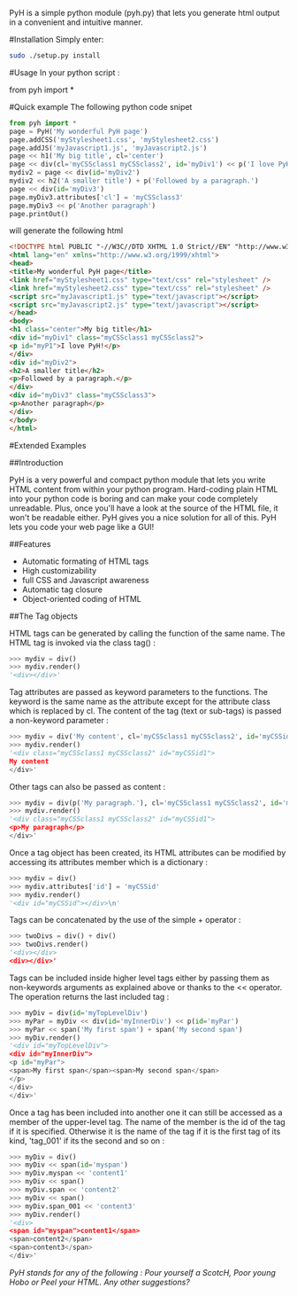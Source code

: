 PyH is a simple python module (pyh.py) that lets you generate html output in a convenient and intuitive manner.

#Installation
Simply enter:

```bash
sudo ./setup.py install
```

#Usage
In your python script :

from pyh import *

#Quick example
The following python code snipet

```python
from pyh import *
page = PyH('My wonderful PyH page')
page.addCSS('myStylesheet1.css', 'myStylesheet2.css')
page.addJS('myJavascript1.js', 'myJavascript2.js')
page << h1('My big title', cl='center')
page << div(cl='myCSSclass1 myCSSclass2', id='myDiv1') << p('I love PyH!', id='myP1')
mydiv2 = page << div(id='myDiv2')
mydiv2 << h2('A smaller title') + p('Followed by a paragraph.')
page << div(id='myDiv3')
page.myDiv3.attributes['cl'] = 'myCSSclass3'
page.myDiv3 << p('Another paragraph')
page.printOut()
```

will generate the following html

```html
<!DOCTYPE html PUBLIC "-//W3C//DTD XHTML 1.0 Strict//EN" "http://www.w3.org/TR/xhtml1/DTD/xhtml1-strict.dtd">
<html lang="en" xmlns="http://www.w3.org/1999/xhtml">
<head>
<title>My wonderful PyH page</title>
<link href="myStylesheet1.css" type="text/css" rel="stylesheet" />
<link href="myStylesheet2.css" type="text/css" rel="stylesheet" />
<script src="myJavascript1.js" type="text/javascript"></script>
<script src="myJavascript2.js" type="text/javascript"></script>
</head>
<body>
<h1 class="center">My big title</h1>
<div id="myDiv1" class="myCSSclass1 myCSSclass2">
<p id="myP1">I love PyH!</p>
</div>
<div id="myDiv2">
<h2>A smaller title</h2>
<p>Followed by a paragraph.</p>
</div>
<div id="myDiv3" class="myCSSclass3">
<p>Another paragraph</p>
</div>
</body>
</html>
```

#Extended Examples

##Introduction

PyH is a very powerful and compact python module that lets you write HTML content from within your python program. Hard-coding plain HTML into your python code is boring and can make your code completely unreadable. Plus, once you'll have a look at the source of the HTML file, it won't be readable either. PyH gives you a nice solution for all of this. PyH lets you code your web page like a GUI! 

##Features
* Automatic formating of HTML tags
* High customizability
* full CSS and Javascript awareness
* Automatic tag closure
* Object-oriented coding of HTML 

##The Tag objects

HTML tags can be generated by calling the function of the same name. The HTML tag <tag> is invoked via the class tag() :

```python
>>> mydiv = div()
>>> mydiv.render()
'<div></div>'
```

Tag attributes are passed as keyword parameters to the functions. The keyword is the same name as the attribute except for the attribute class which is replaced by cl. The content of the tag (text or sub-tags) is passed a non-keyword parameter :

```python
>>> mydiv = div('My content', cl='myCSSclass1 myCSSclass2', id='myCSSid1')
>>> mydiv.render()
'<div class="myCSSclass1 myCSSclass2" id="myCSSid1">
My content
</div>'
```

Other tags can also be passed as content :

```python
>>> mydiv = div(p('My paragraph.'), cl='myCSSclass1 myCSSclass2', id='myCSSid1')
>>> mydiv.render()
'<div class="myCSSclass1 myCSSclass2" id="myCSSid1">
<p>My paragraph</p>
</div>'
```

Once a tag object has been created, its HTML attributes can be modified by accessing its attributes member which is a dictionary :

```python
>>> mydiv = div()
>>> mydiv.attributes['id'] = 'myCSSid'
>>> mydiv.render()
'<div id="myCSSid"></div>\n'
```

Tags can be concatenated by the use of the simple + operator :

```python
>>> twoDivs = div() + div()
>>> twoDivs.render()
'<div></div>
<div></div>'
```

Tags can be included inside higher level tags either by passing them as non-keywords arguments as explained above or thanks to the << operator. The operation returns the last included tag :

```python
>>> myDiv = div(id='myTopLevelDiv')
>>> myPar = myDiv << div(id='myInnerDiv') << p(id='myPar') 
>>> myPar << span('My first span') + span('My second span')
>>> myDiv.render()
'<div id="myTopLevelDiv">
<div id="myInnerDiv">
<p id="myPar">
<span>My first span</span><span>My second span</span>
</p>
</div>
</div>'
```

Once a tag has been included into another one it can still be accessed as a member of the upper-level tag. The name of the member is the id of the tag if it is specified. Otherwise it is the name of the tag if it is the first tag of its kind, 'tag_001' if its the second and so on :

```python
>>> myDiv = div()
>>> myDiv << span(id='myspan')
>>> myDiv.myspan << 'content1'
>>> myDiv << span()
>>> myDiv.span << 'content2'
>>> myDiv << span()
>>> myDiv.span_001 << 'content3'
>>> myDiv.render()
'<div>
<span id="myspan">content1</span>
<span>content2</span>
<span>content3</span>
</div>'
```

*PyH stands for any of the following : Pour yourself a ScotcH, Poor young Hobo or Peel your HTML. Any other suggestions?*
